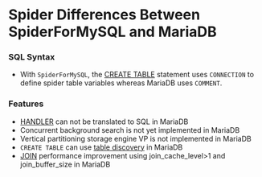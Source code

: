 # Spider Differences Between SpiderForMySQL and MariaDB

### SQL Syntax

- With `SpiderForMySQL`, the [CREATE TABLE](/sql-statements-structure/sql-statements/data-definition/create/create-table/) statement uses `CONNECTION` to define spider table variables whereas MariaDB uses `COMMENT`.

### Features

- [HANDLER](/sql-statements-structure/nosql/handler/) can not be translated to SQL in MariaDB
- Concurrent background search is not yet implemented in MariaDB
- Vertical partitioning storage engine VP is not implemented in MariaDB
- `CREATE TABLE` can use [table discovery](/columns-storage-engines-and-plugins/storage-engines/storage-engines-storage-engine-development/table-discovery/) in MariaDB
- [JOIN](/sql-statements-structure/sql-statements/data-manipulation/selecting-data/joins-subqueries/joins/join-syntax/) performance improvement using <a undefined>join_cache_level</a>&gt;1 and <a undefined>join_buffer_size</a> in MariaDB